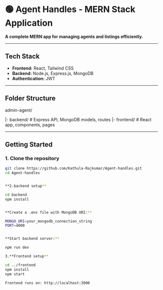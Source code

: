 # 🟢 Agent Handles - MERN Stack Application

**A complete MERN app for managing agents and listings efficiently.**  

---

## **Tech Stack**

- **Frontend:** React, Tailwind CSS  
- **Backend:** Node.js, Express.js, MongoDB  
- **Authentication:** JWT  

---

## **Folder Structure**

admin-agent/

|- backend/ # Express API, MongoDB models, routes
|- frontend/ # React app, components, pages



---

## **Getting Started**

### 1. Clone the repository
```bash
git clone https://github.com/Kathula-Rajkumar/Agent-handles.git
cd Agent-handles


**2.backend setup**

cd backend
npm install


**Create a .env file with MongoDB URI:**

MONGO_URI=your_mongodb_connection_string
PORT=4000


**Start backend server:**

npm run dev

3.**Frontend setup**

cd ../frontend
npm install
npm start

Frontend runs on: http://localhost:3000

